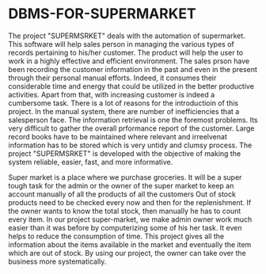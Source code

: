 # DBMS-FOR-SUPERMARKET

The project "SUPERMSRKET" deals with the automation of supermarket.
This  software will help sales person in managing the various types of records pertaining to his/her customer.
The product will help the user to work in a highly effective and efficient environment.
The sales prson have been recording the customer information in the past and even in the present through their personal manual efforts.
Indeed, it consumes their considerable time and energy that could be utilized in the better productive activities.
Apart from that, with increasing customer is indeed a cumbersome task.
There is a lot of reasons for the introductioin of this project.
In the manual system, there are number of inefficiencies that a salesperson face.
The information retrieval is one the foremost problems.
Its very difficult to gather the overall prformance report of the customer.
Large record books have to be maintained where relevant and irreelvenat information has to be stored which is very untidy and clumsy process.
The project "SUPERMSRKET" is developed with the objective of making the system reliable, easier, fast, and more informative.

Super market is a place where we purchase groceries. It will be a super tough task for the admin or the owner of the super market to keep an account manually of all the products of all the customers Out of stock products need to be checked every now and then for the replenishment. If the owner wants to know the total stock, then manually he has to count every item. In our project super-market, we make admin owner work much easier than it was before by computerizing some of his her task. It even helps to reduce the consumption of time. This project gives all the information about the items available in the market and eventually the item which are out of stock. By using our project, the owner can take over the business more systematically.
